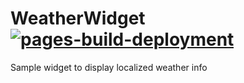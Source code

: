 # WeatherWidget  [![pages-build-deployment](https://github.com/Shiyam4896/WeatherWidget/actions/workflows/pages/pages-build-deployment/badge.svg)](https://github.com/Shiyam4896/WeatherWidget/actions/workflows/pages/pages-build-deployment)
Sample widget to display localized weather info
